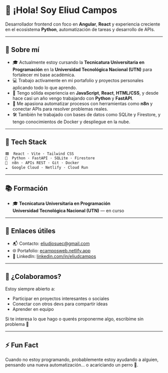 # 👋 ¡Hola! Soy Eliud Campos

Desarrollador frontend con foco en **Angular**, **React** y experiencia creciente en el ecosistema **Python**, automatización de tareas y desarrollo de APIs.

---

## 🚀 Sobre mí

- 🎓 Actualmente estoy cursando la **Tecnicatura Universitaria en Programación** en la **Universidad Tecnológica Nacional (UTN)** para fortalecer mi base académica.
- 💻 Trabajo activamente en mi portafolio y proyectos personales aplicando todo lo que aprendo.
- 🧠 Tengo sólida experiencia en **JavaScript**, **React**, **HTML/CSS**, y desde hace casi un año vengo trabajando con **Python** y **FastAPI**.
- 🔁 Me apasiona automatizar procesos con herramientas como **n8n** y conectar APIs para resolver problemas reales.
- 🛠️ También he trabajado con bases de datos como SQLite y Firestore, y tengo conocimientos de Docker y despliegue en la nube.

---

## 🧰 Tech Stack

```txt
🟦  React · Vite · Tailwind CSS  
🐍  Python · FastAPI · SQLite · Firestore  
🧩  n8n · APIs REST · Git · Docker  
☁️  Google Cloud · Netlify · Cloud Run
```

---

## 📚 Formación

- 🎓 **Tecnicatura Universitaria en Programación**  
  **Universidad Tecnológica Nacional (UTN)** — en curso

---

## 🔗 Enlaces útiles

- 📬 Contacto: [eliudjosuec@gmail.com](mailto:eliudjosuec@gmail.com)
- 🌐 Portafolio: [ecamposweb.netlify.app](https://ecamposweb.netlify.app)
- 💼 LinkedIn: [linkedin.com/in/eliudcampos](https://www.linkedin.com/in/eliudjosue/)

---

## 🤝 ¿Colaboramos?

Estoy siempre abierto a:
- Participar en proyectos interesantes o sociales
- Conectar con otros devs para compartir ideas
- Aprender en equipo

Si te interesa lo que hago o querés proponerme algo, escribime sin problema 🙂

---

## ⚡ Fun Fact

Cuando no estoy programando, probablemente estoy ayudando a alguien, pensando una nueva automatización... o acariciando un perro 🐶.
